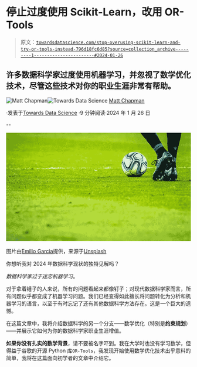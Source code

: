 # 停止过度使用 Scikit-Learn，改用 OR-Tools

> 原文：[`towardsdatascience.com/stop-overusing-scikit-learn-and-try-or-tools-instead-796d18fc6d85?source=collection_archive---------1-----------------------#2024-01-26`](https://towardsdatascience.com/stop-overusing-scikit-learn-and-try-or-tools-instead-796d18fc6d85?source=collection_archive---------1-----------------------#2024-01-26)

## 许多数据科学家过度使用机器学习，并忽视了数学优化技术，尽管这些技术对你的职业生涯非常有帮助。

[](https://medium.com/@mattchapmanmsc?source=post_page---byline--796d18fc6d85--------------------------------)![Matt Chapman](https://medium.com/@mattchapmanmsc?source=post_page---byline--796d18fc6d85--------------------------------)[](https://towardsdatascience.com/?source=post_page---byline--796d18fc6d85--------------------------------)![Towards Data Science](https://towardsdatascience.com/?source=post_page---byline--796d18fc6d85--------------------------------) [Matt Chapman](https://medium.com/@mattchapmanmsc?source=post_page---byline--796d18fc6d85--------------------------------)

·发表于[Towards Data Science](https://towardsdatascience.com/?source=post_page---byline--796d18fc6d85--------------------------------) ·9 分钟阅读·2024 年 1 月 26 日

--

![](img/8a433a899b854daeecc63a6d635a2d9e.png)

图片由[Emilio Garcia](https://unsplash.com/@piensaenpixel)提供，来源于[Unsplash](https://unsplash.com/photos/man-playing-soccer-game-on-field-AWdCgDDedH0)

你想听我对 2024 年数据科学现状的独特见解吗？

*数据科学家过于迷恋机器学习*。

对于拿着锤子的人来说，所有的问题看起来都像钉子；对现代数据科学家而言，所有问题似乎都变成了机器学习问题。我们已经变得如此擅长将问题转化为分析和机器学习的语言，以至于有时忘记了还有其他数据科学方法存在。这是一个巨大的遗憾。

在这篇文章中，我将介绍数据科学的另一个分支——数学优化（特别是**约束规划**）——并展示它如何为你的数据科学家职业生涯增值。

**如果你没有扎实的数学背景**，请不要被名字吓到。我在大学时也没有学习数学，但得益于谷歌的开源 Python 库`OR-Tools`，我发现开始使用数学优化技术出乎意料的简单，我将在这篇面向初学者的文章中介绍它。
